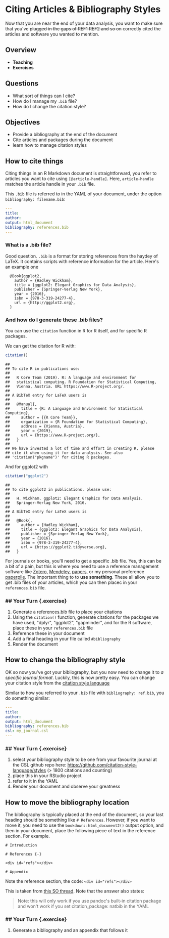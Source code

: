 # Citing Articles & Bibliography Styles

Now that you are near the end of your data analysis, you want to make sure that you've ~~plugged in the gaps of REF1 REF2 and so on~~ correctly cited the articles and software you wanted to mention.

## Overview

* **Teaching**
* **Exercises**

## Questions

* What sort of things can I cite?
* How do I manage my `.bib` file?
* How do I change the citation style?

## Objectives

* Provide a bibliography at the end of the document
* Cite articles and packages during the document
* learn how to manage citation styles

## How to cite things

Citing things in an R Markdown document is straightforward, you refer to articles you want to cite using `[@article-handle]`. Here, `article-handle` matches the article handle in your `.bib` file.

This `.bib` file is referred to in the YAML of your document, under the option `bibliography: filename.bib`:

```YAML
---
title: 
author:
output: html_document
bibliography: references.bib
---
```

### What is a .bib file?

Good question. `.bib` is a format for storing references from the haydey of LaTeX. It contains scripts with reference information for the article. Here's an example one

```
  @Book{ggplot2,
    author = {Hadley Wickham},
    title = {ggplot2: Elegant Graphics for Data Analysis},
    publisher = {Springer-Verlag New York},
    year = {2016},
    isbn = {978-3-319-24277-4},
    url = {http://ggplot2.org},
  }
```

### And how do I generate these .bib files?

You can use the `citation` function in R for R itself, and for specific R packages.

We can get the citation for R with:


```r
citation()
```

```
## 
## To cite R in publications use:
## 
##   R Core Team (2019). R: A language and environment for
##   statistical computing. R Foundation for Statistical Computing,
##   Vienna, Austria. URL https://www.R-project.org/.
## 
## A BibTeX entry for LaTeX users is
## 
##   @Manual{,
##     title = {R: A Language and Environment for Statistical Computing},
##     author = {{R Core Team}},
##     organization = {R Foundation for Statistical Computing},
##     address = {Vienna, Austria},
##     year = {2019},
##     url = {https://www.R-project.org/},
##   }
## 
## We have invested a lot of time and effort in creating R, please
## cite it when using it for data analysis. See also
## 'citation("pkgname")' for citing R packages.
```

And for ggplot2 with


```r
citation("ggplot2")
```

```
## 
## To cite ggplot2 in publications, please use:
## 
##   H. Wickham. ggplot2: Elegant Graphics for Data Analysis.
##   Springer-Verlag New York, 2016.
## 
## A BibTeX entry for LaTeX users is
## 
##   @Book{,
##     author = {Hadley Wickham},
##     title = {ggplot2: Elegant Graphics for Data Analysis},
##     publisher = {Springer-Verlag New York},
##     year = {2016},
##     isbn = {978-3-319-24277-4},
##     url = {https://ggplot2.tidyverse.org},
##   }
```

For journals or books, you'll need to get a specific .bib file. Yes, this can be a bit of a pain, but this is where you need to use a reference management software like [Zotero](https://www.zotero.org/), [Mendeley](https://www.mendeley.com/download-desktop/), [papers](https://www.papersapp.com/), or my personal preference [paperpile](https://paperpile.com/). The important thing to to **use something**. These all allow you to get .bib files of your articles, which you can then placec in your `references.bib` file.
  
### ## Your Turn {.exercise}

1. Generate a references.bib file to place your citations
1. Using the `citation()` function, generate citations for the packages we have used, "dplyr", "ggplot2", "gapminder", and for the R software, place these in your `references.bib` file
1. Reference these in your document
1. Add a final heading in your file called `#bibliography`
1. Render the document

## How to change the bibliography style

OK so now you've got your bibliography, but you now need to change it to _a specific journal format_. Luckily, this is now pretty easy. You can change your citation style from the [citation style language](https://citationstyles.org/)

Similar to how you referred to your `.bib` file with `bibliography: ref.bib`, you do something similar:

```YAML
---
title:
author:
output: html_document
bibliography: references.bib
csl: my_journal.csl
---
```

### ## Your Turn {.exercise}

1. select your bibliography style to be one from your favourite journal at the CSL github repo here: https://github.com/citation-style-language/styles (> 1800 citations and counting)
1. place this in your RStudio project
1. refer to it in the YAML
1. Render your document and observe your greatness

## How to move the bibliography location

The bibliography is typically placed at the end of the document, so your last heading should be something like `# References`. However, if you want to move it, you need to use the `bookdown::html_document2()` output option, and then in your document, place the following piece of text in the reference section. For example.

```
# Introduction

# References {-}

<div id="refs"></div>

# Appendix
```

Note the reference section, the code: `<div id="refs"></div>`


This is taken from [this SO thread](https://stackoverflow.com/questions/51335125/adding-figures-and-tables-after-bibliography-in-rmarkdown?noredirect=1&lq=1). Note that the answer also states: 

> Note: this will only work if you use pandoc's built-in citation package and won't work if you set citation_package: natbib in the YAML

### ## Your Turn {.exercise}

1. Generate a bibliography and an appendix that follows it
